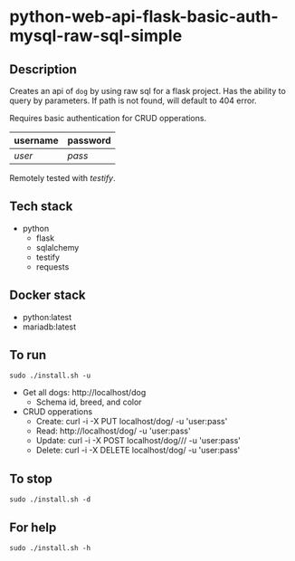 # python-web-api-flask-basic-auth-mysql-raw-sql-simple

## Description
Creates an api of `dog` by using raw sql for a flask project.
Has the ability to query by parameters.
If path is not found, will default to 404 error.

Requires basic authentication for CRUD opperations.

| username | password |
| -------- | -------- |
| *user* | *pass* |

Remotely tested with *testify*.

## Tech stack
- python
  - flask
  - sqlalchemy
  - testify
  - requests

## Docker stack
- python:latest
- mariadb:latest

## To run
`sudo ./install.sh -u`
- Get all dogs: http://localhost/dog
  - Schema id, breed, and color
- CRUD opperations
  - Create: curl -i -X PUT localhost/dog/<id>  -u 'user:pass'
  - Read: http://localhost/dog/<id> -u 'user:pass'
  - Update: curl -i -X POST localhost/dog/<id>/<breed>/<color>  -u 'user:pass'
  - Delete: curl -i -X DELETE localhost/dog/<id>  -u 'user:pass'

## To stop
`sudo ./install.sh -d`

## For help
`sudo ./install.sh -h`
